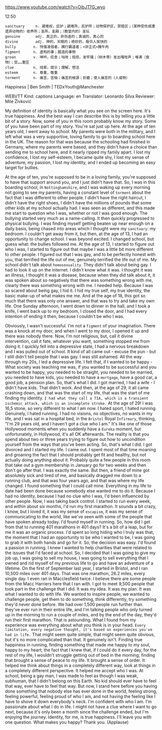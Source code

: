 https://www.youtube.com/watch?v=OibJT7G_wyo 

12:50

```
sanctuary     n. 避难权，庇护；避难所，庇护所；动物保护区，禁猎区；（某种受伤或遭遗弃动物的）收养所；圣所，圣殿；（教堂内的）圣坛
genuine       adj. 真正的，非伪造的；真诚的，真心的
divine        adj. 神的，天赐的；绝妙的，极令人愉快的
bully        n. 恃强凌弱者，横行霸道者；<非正式>腌牛肉
figment      n. 虚构的事；臆造的事物
groan        v. 呻吟，叹息；咕哝；抱怨，发牢骚；（树木等）发出嘎吱声；堆满（食物）；受……重压
clue         n. 线索，提示；理解，想法
esteem       n. 尊重，敬重
torment      n. 痛苦，苦恼；痛苦的根源；折磨；使人痛苦的（人或物）
```

Happiness | Ben Smith | TEDxYouth@Manchester 

WEBVTT Kind: captions Language: en Translator: Leonardo Silva Reviewer: Mile Živković 

My definition of identity is basically what you see on the screen here. It's true happiness. And the best way I can describe this is by telling you a little bit of a story. Now, some of you in this room probably know my story. Some of you have been part of my story. You're sat just up here. At the age of ten years old, I went away to school. My parents were both in the military, and I left what was a very supportive, loving family to go to boarding school here in the UK. The reason for that was because the schooling had finished in Germany, where my parents were based, and they didn't have a choice than sending me to school here, and it nearly ripped my family apart. I lost my confidence, I lost my self-esteem, I became quite shy, I lost my sense of adventure, my passion, I lost my identity, and I ended up becoming an easy target for bullies. 

At the age of ten, you're supposed to be in a loving family, you're supposed to have that support around you, and I just didn't have that. So, I was in this boarding school, in `Nottinghamshire`, and I was waking up every morning not going to see my parents, having a constant level of `torment` about the fact that I was different to other people. I didn't have the right haircut, I didn't have the right shoes, I didn't have the millions of pounds that some other kids at my school actually had. I was seen as different, and this made me start to question who I was, whether or not I was good enough. The bullying started very much as a name-calling. It then quickly progressed to physical bullying. I was finding myself getting beaten up near enough on a daily basis, being chased into areas which I thought were my `sanctuary`: my bedroom. I couldn't get away from it, but then, at the age of 13, I had an opportunity to change school. I was beyond excited. I changed school, but guess what: the bullies followed me. At the age of 13, I started to figure out who I was, I started to figure out that maybe I was a little bit more different to other people. I figured out that I was gay, and to be perfectly honest with you, that terrified the life out of me, genuinely terrified the life out of me. My school didn't talk about `homosexuality`. They didn't talk about being gay. I had to look it up on the internet. I didn't know what it was. I thought it was an illness, I thought it was a disease, because when they did talk about it, it was spoken about so negatively that there was something wrong with me, clearly there was something wrong with me. I needed help. Because I was so scared about being gay, I hid it. I hid my true self, my true identity, the basic make-up of what makes me me. And at the age of 18, this got so much that there was only one answer, and that was to try and take my own life. One Sunday afternoon, I went down to dinner in the hall, and I took a knife, I went back up to my bedroom, I closed the door, and I had every intention of ending it then, because I couldn't be who I was. 

Obviously, I wasn't successful. I'm not a `figment` of your imagination. There was a knock at my door, and when I went to my door, I opened it up and there was nobody there. Now, I'm not religious, but, call it divine intervention, call it fate, whatever you want, something stopped me from doing it. I quickly fell into a depressive state, I had a nervous breakdown and I was pulled out of school. It kind of all came out - excuse the pun - but I still didn't tell people that I was gay. I was still ashamed. All the way through my 20s, I led a depressive life. I felt that, if I wanted to be happy - What society was teaching me was, if you wanted to be successful and you wanted to be happy, you needed to be straight, you needed to be married, you needed to have kids, you needed to have a `mortgage`, have a good car, a good job, a pension plan. So, that's what I did. I got married, I had a wife - I didn't have kids. That didn't work. And then, at the age of 29, it all came crashing down, and that was the start of my life, that was the start of me finding my identity. `I had what they call a TIA, which is a transient ischemic attack, which is an incomplete stroke.` At the age of 29! I was 16,5 stone, so very different to what I am now. I hated sport, I hated running. Genuinely, I hated running. I had no visions, no objectives, no wants in my life, and I was sat in a hospital bed, in the `Bristol` Royal `Infirmary`, thinking, "I'm 29 years old, and I haven't got a clue who I am." It's like one of those Hollywood moments when you suddenly have a `Eureka` moment, but unfortunately, in Hollywood, it's all OK afterwards. The reality is that you spend about two or three years trying to figure out how to uncondition yourself from the ways that you've been acting. So, that's what I did. I got divorced and I started my life. I came out. I spent most of that time moaning and groaning the fact that I should probably get fit and healthy, but not actually doing anything about it. Probably quite a few people in this room that take out a gym membership in January go for two weeks and then don't go after that. I was exactly the same. But then, a friend of mine got absolutely sick and tired of me, and basically dragged me down to a running club, and that was four years ago, and that was where my life changed. I found something that I could call mine. Everything in my life to date had been done because somebody else wanted me to do it. Because I had no identity, because I had no clue who I was, I'd been influenced by other people. Now, I was taking back control. I started to run every week, and within about six months, I'd run my first marathon. It sounds a bit crazy, I know, but I loved it, it was my sense of `escapism`, it was my sense of communicating to the world, like we've seen with some of the people that have spoken already today. I'd found myself in running. So, how did I get from that to running 401 marathons in 401 days? It's a bit of a leap, but for me it was an organic process. I'd spent so long hiding who I truly was that, the moment that I had an opportunity to be who I wanted to be, I was going to grab it with both hands and go for it. So, the decision was easy. I'd found a passion in running. I knew I wanted to help charities that were related to the issues that I'd faced at school. So, I decided that I was going to give my job up, I was going to sell my house, I was going to sell everything that I owned and rid myself of my previous life to go and have an adventure of a lifetime. On the first of September last year, I started in Bristol, and I ran 10,500 miles over 401 days. That was one marathon, 26.2 miles, every single day. I even ran in Macclesfield twice. I believe there are some people from the Macc Harriers here that I ran with. I got to meet 9,500 people that took part in the challenge that I did. It was my idea. It was my plan. It was what I wanted to do with life. We wanted to inspire people, we wanted to challenge people, get them to do something, think differently, try something they'd never done before. We had over 1,500 people run further than they've ever run in their entire life, and I'm talking people who only turned up in the morning to run a couple of miles, and by the end of the day, they'd run their first marathon. That is astounding. What I found from my experience was everything about what you think is in your head. `Every limitation, every negative thought, it's based on experiences you've had in life.` That might seem quite simple, that might seem quite obvious, but it's no more complicated than that. It genuinely isn't. Finding true happiness in running, finding something that made me happy to my soul, happy to my heart; the fact that I knew that, if I could do it every day, for the rest of my life, I wouldn't struggle getting out of bed in the morning; finding that brought a sense of peace to my life. It brought a sense of order. It helped me think about things in a completely different way, look at things in a completely different perspective. It helped me accept who I was. At school, being a gay man, I was made to feel as though I was weak, subhuman, that I didn't belong on this Earth. No kid should ever have to feel that way, ever have to feel that way. But now, I stand here before you having done something that nobody else has ever done in the world, feeling strong, feeling powerful, feeling proud of who I am, and not having the feeling like I have to shove it down everybody's neck. I'm confident with who I am. I'm passionate about what I do in life. I might not have a clue where I want to go next, because it's only been a month since the challenge ended, but I'm enjoying the journey. Identity, for me, is true happiness. I'll leave you with one question. What makes you happy? Thank you. (Applause) 